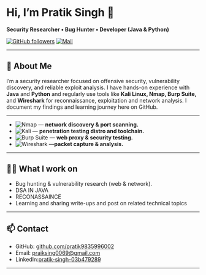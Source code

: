 # Hi, I’m Pratik Singh 👋
**Security Researcher • Bug Hunter • Developer (Java & Python)**

<p align="left">
  <a href="https://github.com/pratik9835996002"><img alt="GitHub followers" src="https://img.shields.io/github/followers/yourusername?label=Follow&style=social"></a>
  <a href="mailto:pratiksing0069@gmail.com"><img alt="Mail" src="https://img.shields.io/badge/Email-pratiksing0069@gmail.com-blue?style=flat"></a>
</p>

---

## 🔭 About Me
I’m a security researcher focused on offensive security, vulnerability discovery, and reliable exploit analysis. I have hands-on experience with **Java** and **Python** and regularly use tools like **Kali Linux, Nmap, Burp Suite,** and **Wireshark** for reconnaissance, exploitation and network analysis. I document my findings and learning journey here on GitHub.

---

<!-- Individual lines with short descriptions -->
- ![Nmap](https://img.shields.io/badge/Nmap-Scanner-007ACC?style=for-the-badge&logo=nmap&logoColor=white&labelColor=E6F4FF) — **network discovery & port scanning.**
- ![Kali](https://img.shields.io/badge/Kali-Linux-111827?style=for-the-badge&logo=kali-linux&logoColor=white) — **penetration testing distro and toolchain.**
- ![Burp Suite](https://img.shields.io/badge/Burp_Suite-Proxy-F78C40?style=for-the-badge&logo=portswigger&logoColor=white) — **web proxy & security testing.** 
- ![Wireshark](https://img.shields.io/badge/Wireshark-Packets-1CA9C9?style=for-the-badge&logo=wireshark&logoColor=white) —**packet capture & analysis.**

---

## 👨‍💻 What I work on
- Bug hunting & vulnerability research (web & network).
- DSA IN JAVA
- RECONASSAINCE
- Learning and sharing write-ups and post on related technical topics

---

## 📫 Contact
- GitHub: [github.com/pratik9835996002](https://github.com/pratik9835996002)  
- Email: praiksing0069@gmail.com  
- LinkedIn:[pratik-singh-03b479289](www.linkedin.com/in/pratik-singh-03b479289)

---
